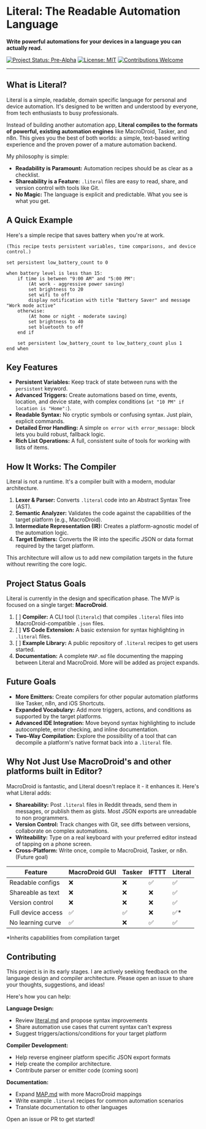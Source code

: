 # Literal: The Readable Automation Language

**Write powerful automations for your devices in a language you can actually read.**

[![Project Status: Pre-Alpha](https://img.shields.io/badge/status-pre--alpha-red)]()
[![License: MIT](https://img.shields.io/badge/License-MIT-yellow.svg)]()
[![Contributions Welcome](https://img.shields.io/badge/contributions-welcome-brightgreen.svg)]()

---

## What is Literal?

Literal is a simple, readable, domain specific language for personal and device automation. It's designed to be written and understood by everyone, from tech enthusiasts to busy professionals.

Instead of building another automation app, **Literal compiles to the formats of powerful, existing automation engines** like MacroDroid, Tasker, and n8n. This gives you the best of both worlds: a simple, text-based writing experience and the proven power of a mature automation backend.

My philosophy is simple:

- **Readability is Paramount:** Automation recipes should be as clear as a checklist.
- **Shareability is a Feature:** `.literal` files are easy to read, share, and version control with tools like Git.
- **No Magic:** The language is explicit and predictable. What you see is what you get.

## A Quick Example

Here's a simple recipe that saves battery when you're at work.

```literal
(This recipe tests persistent variables, time comparisons, and device control.)

set persistent low_battery_count to 0

when battery level is less than 15:
    if time is between "9:00 AM" and "5:00 PM":
        (At work - aggressive power saving)
        set brightness to 20
        set wifi to off
        display notification with title "Battery Saver" and message "Work mode active"
    otherwise:
        (At home or night - moderate saving)
        set brightness to 40
        set bluetooth to off
    end if

    set persistent low_battery_count to low_battery_count plus 1
end when
```

## Key Features

- **Persistent Variables:** Keep track of state between runs with the `persistent` keyword.
- **Advanced Triggers:** Create automations based on time, events, location, and device state, with complex conditions (`at "10 PM" if location is "Home":`).
- **Readable Syntax:** No cryptic symbols or confusing syntax. Just plain, explicit commands.
- **Detailed Error Handling:** A simple `on error with error_message:` block lets you build robust, fallback logic.
- **Rich List Operations:** A full, consistent suite of tools for working with lists of items.

## How It Works: The Compiler

Literal is not a runtime. It's a compiler built with a modern, modular architecture.

1.  **Lexer & Parser:** Converts `.literal` code into an Abstract Syntax Tree (AST).
2.  **Semantic Analyzer:** Validates the code against the capabilities of the target platform (e.g., MacroDroid).
3.  **Intermediate Representation (IR):** Creates a platform-agnostic model of the automation logic.
4.  **Target Emitters:** Converts the IR into the specific JSON or data format required by the target platform.

This architecture will allow us to add new compilation targets in the future without rewriting the core logic.

## Project Status Goals

Literal is currently in the design and specification phase. The MVP is focused on a single target: **MacroDroid**.

1.  [ ] **Compiler:** A CLI tool (`literalc`) that compiles `.literal` files into MacroDroid-compatible `.json` files.
2.  [ ] **VS Code Extension:** A basic extension for syntax highlighting in `.literal` files.
4.  [ ] **Example Library:** A public repository of `.literal` recipes to get users started.
5.  **Documentation:** A complete `MAP.md` file documenting the mapping between Literal and MacroDroid. More will be added as project expands.

## Future Goals

- **More Emitters:** Create compilers for other popular automation platforms like Tasker, n8n, and iOS Shortcuts.
- **Expanded Vocabulary:** Add more triggers, actions, and conditions as supported by the target platforms.
- **Advanced IDE Integration:** Move beyond syntax highlighting to include autocomplete, error checking, and inline documentation.
- **Two-Way Compilation:** Explore the possibility of a tool that can decompile a platform's native format back into a `.literal` file.

## Why Not Just Use MacroDroid's and other platforms built in Editor?

MacroDroid is fantastic, and Literal doesn't replace it - it enhances it. Here's what Literal adds:

- **Shareability:** Post `.literal` files in Reddit threads, send them in messages, or publish them as gists. Most JSON exports are unreadable to non programmers.
- **Version Control:** Track changes with Git, see diffs between versions, collaborate on complex automations.
- **Writeability:** Type on a real keyboard with your preferred editor instead of tapping on a phone screen.
- **Cross-Platform:** Write once, compile to MacroDroid, Tasker, or n8n. (Future goal)

| Feature            | MacroDroid GUI | Tasker | IFTTT | Literal |
| ------------------ | -------------- | ------ | ----- | ------- |
| Readable configs   | ❌              | ❌      | ✅     | ✅       |
| Shareable as text  | ❌              | ❌      | ❌     | ✅       |
| Version control    | ❌              | ❌      | ❌     | ✅       |
| Full device access | ✅              | ✅      | ❌     | ✅*      |
| No learning curve  | ✅              | ❌      | ✅     | ✅       |

*Inherits capabilities from compilation target

## Contributing

This project is in its early stages. I are actively seeking feedback on the language design and compiler architecture. Please open an issue to share your thoughts, suggestions, and ideas!

Here's how you can help:

**Language Design:**
- Review [literal.md](literal.md) and propose syntax improvements
- Share automation use cases that current syntax can't express
- Suggest triggers/actions/conditions for your target platform

**Compiler Development:**
- Help reverse engineer platform specific JSON export formats
- Help create the compilor architecture.
- Contribute parser or emitter code (coming soon)

**Documentation:**
- Expand [MAP.md](MAP.md) with more MacroDroid mappings
- Write example `.literal` recipes for common automation scenarios
- Translate documentation to other languages

Open an issue or PR to get started!

